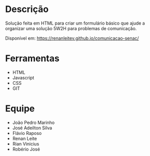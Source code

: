 # Descrição

Solução feita em HTML para criar um formulário básico que ajude a organizar uma solução 5W2H para problemas de comunicação.

Disponível em: https://renanleitev.github.io/comunicacao-senac/

# Ferramentas

- HTML
- Javascript
- CSS
- GIT

# Equipe

- João Pedro Marinho
- José Adeilton Silva
- Flávio Raposo
- Renan Leite
- Rian Vinicius
- Robério José